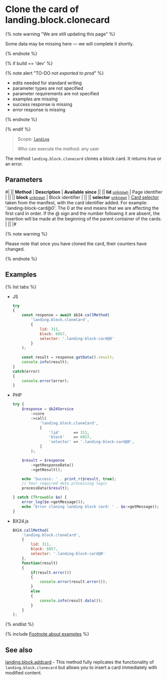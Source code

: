 # Clone the card of landing.block.clonecard

{% note warning "We are still updating this page" %}

Some data may be missing here — we will complete it shortly.

{% endnote %}

{% if build == 'dev' %}

{% note alert "TO-DO _not exported to prod_" %}

- edits needed for standard writing
- parameter types are not specified
- parameter requirements are not specified
- examples are missing
- success response is missing
- error response is missing

{% endnote %}

{% endif %}

> Scope: [`landing`](../../../scopes/permissions.md)
>
> Who can execute the method: any user

The method `landing.block.clonecard` clones a block card. It returns _true_ or an error.

## Parameters

#|
|| **Method** | **Description** | **Available since** ||
|| **lid**
[`unknown`](../../../data-types.md) | Page identifier | ||
|| **block**
[`unknown`](../../../data-types.md) | Block identifier | ||
|| **selector**
[`unknown`](../../../data-types.md) | [Card selector](../manifest.md#key-cards) taken from the manifest, with the card identifier added.
For example: '.landing-block-card@0'. The 0 at the end means that we are affecting the first card in order. If the @ sign and the number following it are absent, the insertion will be made at the beginning of the parent container of the cards. | ||
|#

{% note warning %}

Please note that once you have cloned the card, their counters have changed.

{% endnote %}

## Examples

{% list tabs %}

- JS

    ```js
    try
    {
    	const response = await $b24.callMethod(
    		'landing.block.cloneCard',
    		{
    			lid: 311,
    			block: 6057,
    			selector: '.landing-block-card@0'
    		}
    	);
    	
    	const result = response.getData().result;
    	console.info(result);
    }
    catch(error)
    {
    	console.error(error);
    }
    ```

- PHP

    ```php
    try {
        $response = $b24Service
            ->core
            ->call(
                'landing.block.cloneCard',
                [
                    'lid'      => 311,
                    'block'    => 6057,
                    'selector' => '.landing-block-card@0',
                ]
            );
    
        $result = $response
            ->getResponseData()
            ->getResult();
    
        echo 'Success: ' . print_r($result, true);
        // Your required data processing logic
        processData($result);
    
    } catch (Throwable $e) {
        error_log($e->getMessage());
        echo 'Error cloning landing block card: ' . $e->getMessage();
    }
    ```

- BX24.js

    ```js
    BX24.callMethod(
        'landing.block.cloneCard',
        {
            lid: 311,
            block: 6057,
            selector: '.landing-block-card@0'
        },
        function(result)
        {
            if(result.error())
            {
                console.error(result.error());
            }
            else
            {
                console.info(result.data());
            }
        }
    );
    ```

{% endlist %}

{% include [Footnote about examples](../../../../_includes/examples.md) %}

## See also

[landing.block.addcard](./landing-block-add-card.md) - This method fully replicates the functionality of `landing.block.clonecard` but allows you to insert a card immediately with modified content.